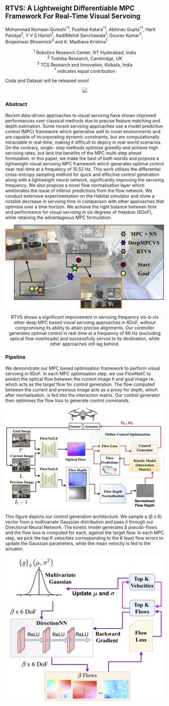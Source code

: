 ## RTVS: A Lightweight Differentiable MPC Framework For Real-Time Visual Servoing

Mohammad Nomaan Qureshi<sup>\*</sup><sup>1</sup>, Pushkal Katara<sup>\*</sup><sup>1</sup>, Abhinav Gupta<sup>\*</sup><sup>1</sup>, Harit Pandya<sup>2</sup>, Y V S Harish<sup>1</sup>, AadilMehdi Sanchawala<sup>1</sup>, Gourav Kumar<sup>3</sup>, Brojeshwar Bhowmick<sup>3</sup> and K. Madhava Krishna<sup>1</sup>

<div align="center">
<sup>1</sup> Robotics Research Center, IIIT Hyderabad, India <br> 
<sup>2</sup> Toshiba Research, Cambridge, UK <br> 
<sup>3</sup> TCS Research and Innovation, Kolkata, India <br>
<sup>*</sup> indicates equal contribution <br>
</div>

Coda and Dataset will be released soon!

<p align="center">
<img src="video.gif" /> </center>
</p>

### Abstract

Recent data-driven approaches to visual servoing have shown improved performances over classical methods due to precise feature matching and depth estimation. Some recent servoing approaches use a model predictive control (MPC) framework which generalise well to novel environments and are capable of incorporating dynamic constraints, but are computationally intractable in real-time, making it difficult to deploy in real-world scenarios. On the contrary, single- step methods optimise greedily and achieve high servoing rates, but lack the benefits of the MPC multi-step ahead formulation. In this paper, we make the best of both worlds and propose a lightweight visual servoing MPC framework which generates optimal control near real-time at a frequency of 10.52 Hz. This work utilises the differential cross-entropy sampling method for quick and effective control generation along with a lightweight neural network, significantly improving the servoing frequency. We also propose a novel flow normalisation layer which ameliorates the issue of inferior predictions from the flow network. We conduct extensive experimentation on the Habitat simulator and show a notable decrease in servoing time in comparison with other approaches that optimise over a time horizon. We achieve the right balance between time and performance for visual servoing in six degrees of freedom (6DoF), while retaining the advantageous MPC formulation.


<p align="center">
<img src="Teaser.png" alt="drawing" width="600"/> </center>
</p>

<p align="center">
RTVS shows a significant improvement in servoing frequency vis-à-vis other deep MPC based visual servoing approaches in 6DoF, without compromising its ability to attain precise alignments. Our controller generates optimal control in real-time at a frequency of 66 Hz (excluding optical flow overheads) and successfully servos to its destination, while other approaches still lag behind.
</p>

### Pipeline
We demonstrate our MPC based optimisation framework to perform visual servoing in 6DoF. In each MPC optimisation step, we use FlowNetC to predict the optical flow between the current image It and goal image I∗, which acts as the target flow for control generation. The flow computed between the current and previous image acts as a proxy for depth, which after normalisation, is fed into the interaction matrix. Our control generator then optimises the flow loss to generate control commands. 

<p align="center">
<img src="main_final.png" alt="drawing" width="600"/> </center>
</p>

This figure depicts our control generation architecture. We sample a (β x 6) vector from a multivariate Gaussian distribution and pass it through our Directional Neural Network. The kinetic model generates β pseudo-flows and the flow loss is computed for each, against the target flow. In each MPC step, we pick the top K velocities corresponding to the K least flow errors to update the Gaussian parameters, while the mean velocity is fed to the actuator.
<p align="center">
<img src="generatorv5.png" alt="drawing" width="500"/> </center>
</p>

